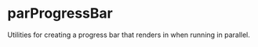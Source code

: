 parProgressBar
==============

Utilities for creating a progress bar that renders in when running in parallel.

